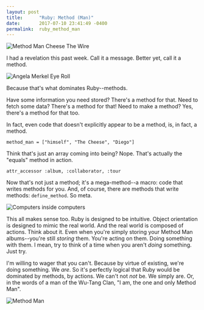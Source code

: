 ```yaml
---
layout: post
title:      "Ruby: Method (Man)"
date:       2017-07-10 23:41:49 -0400
permalink:  ruby_method_man
---
```



![Method Man Cheese The Wire](https://media.giphy.com/media/4k09dOUkexUs0/giphy.gif)

I had a revelation this past week. Call it a message. Better yet, call it a method.

![Angela Merkel Eye Roll](http://i.imgur.com/m4XytnK.png)

Because that's what dominates Ruby--methods.

Have some information you need stored? There's a method for that. Need to fetch some data? There's a method for that! Need to make a method? Yes, there's a method for that too.

In fact, even code that doesn't explicitly appear to be a method, is, in fact, a method.

```
method_man = ["himself", "The Cheese", "Diego"]
```
Think that's just an array coming into being? Nope. That's actually the "equals" method in action.

```
attr_accessor :album, :collaborator, :tour
```
Now that's not just a method; it's a mega-method--a macro: code that writes methods for you. And, of course, there are methods that write methods: `define_method`. So meta.

![Computers inside computers](https://media.giphy.com/media/yAOjunY81Trjy/giphy.gif)

This all makes sense too. Ruby is designed to be intuitive. Object orientation is designed to mimic the real world. And the real world is composed of actions. Think about it. Even when you're simply storing your Method Man albums--you're still *storing* them. You're acting on them. Doing something with them. I mean, try to think of a time when you aren't *doing* something. Just try.

I'm willing to wager that you can't. Because by virtue of existing, we're doing something. We *are*. So it's perfectly logical that Ruby would be dominated by methods, by actions. We can't not *not* be. We simply are. Or, in the words of a man of the Wu-Tang Clan,  "I am, the one and only Method Man".

![Method Man](http://i.imgur.com/nZc0yNG.jpg)
